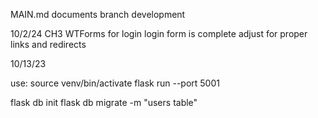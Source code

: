 MAIN.md documents branch development

10/2/24 CH3 WTForms for login
    login form is complete
    adjust for proper links and redirects

10/13/23 

use:
source venv/bin/activate
flask run --port 5001

flask db init
flask db migrate -m "users table"

